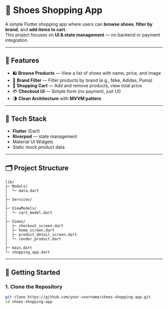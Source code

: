 # 👟 Shoes Shopping App

A simple Flutter shopping app where users can **browse shoes**, **filter by brand**, and **add items to cart**.  
This project focuses on **UI & state management** — no backend or payment integration.

---

## 🧭 Features

- 🛍 **Browse Products** — View a list of shoes with name, price, and image  
- 🧢 **Brand Filter** — Filter products by brand (e.g., Nike, Adidas, Puma)  
- 🛒 **Shopping Cart** — Add and remove products, view total price  
- 💳 **Checkout UI** — Simple form (no payment, just UI)  
- 🌗 **Clean Architecture** with **MVVM pattern**

---

## 🧰 Tech Stack

- **Flutter** (Dart)
- **Riverpod** — state management
- Material UI Widgets
- Static mock product data

---

## 🗂 Project Structure

```
lib/
├─ Models/
│  └─ data.dart
│
├─ Services/
│
├─ ViewModels/
│  └─ cart_model.dart
│
├─ Views/
│  ├─ checkout_screen.dart
│  ├─ home_screen.dart
│  ├─ product_detail_screen.dart
│  └─ render_product.dart
│
├─ main.dart
└─ shopping_app.dart
```

---

## 🚀 Getting Started

### 1. Clone the Repository
```bash
git clone https://github.com/your-username/shoes-shopping-app.git
cd shoes-shopping-app
